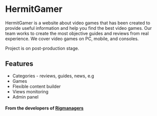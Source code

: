 # HermitGamer

HermitGamer is a website about video games that has been created to provide useful information and help you find the best video games. Our team works to create the most objective guides and reviews from real experience. We cover video games on PC, mobile, and consoles.

Project is on post-production stage.

## Features
- Categories - reviews, guides, news, e.g
- Games
- Flexible content builder
- Views monitoring
- Admin panel

#### From the developers of [Rigmanagers](https://rigmanagers.com/)
